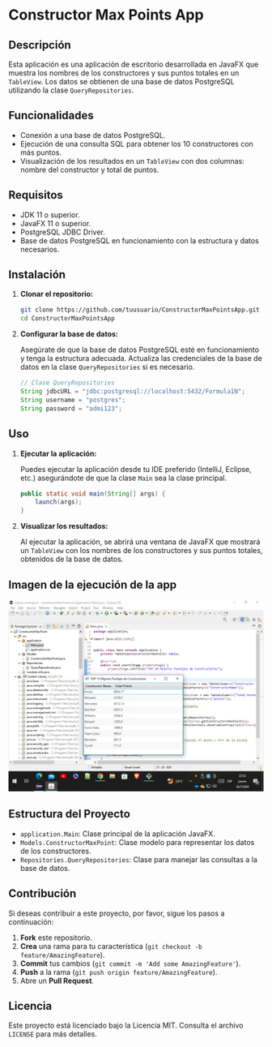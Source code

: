 # Constructor Max Points App

## Descripción

Esta aplicación es una aplicación de escritorio desarrollada en JavaFX que muestra los nombres de los constructores y sus puntos totales en un `TableView`. Los datos se obtienen de una base de datos PostgreSQL utilizando la clase `QueryRepositories`.

## Funcionalidades

- Conexión a una base de datos PostgreSQL.
- Ejecución de una consulta SQL para obtener los 10 constructores con más puntos.
- Visualización de los resultados en un `TableView` con dos columnas: nombre del constructor y total de puntos.

## Requisitos

- JDK 11 o superior.
- JavaFX 11 o superior.
- PostgreSQL JDBC Driver.
- Base de datos PostgreSQL en funcionamiento con la estructura y datos necesarios.

## Instalación

1. **Clonar el repositorio:**

    ```bash
    git clone https://github.com/tuusuario/ConstructorMaxPointsApp.git
    cd ConstructorMaxPointsApp
    ```

2. **Configurar la base de datos:**

    Asegúrate de que la base de datos PostgreSQL esté en funcionamiento y tenga la estructura adecuada. Actualiza las credenciales de la base de datos en la clase `QueryRepositories` si es necesario.

    ```java
    // Clase QueryRepositories
    String jdbcURL = "jdbc:postgresql://localhost:5432/Formula1N";
    String username = "postgres";
    String password = "admi123";
    ```

## Uso

1. **Ejecutar la aplicación:**

    Puedes ejecutar la aplicación desde tu IDE preferido (IntelliJ, Eclipse, etc.) asegurándote de que la clase `Main` sea la clase principal.

    ```java
    public static void main(String[] args) {
        launch(args);
    }
    ```

2. **Visualizar los resultados:**

    Al ejecutar la aplicación, se abrirá una ventana de JavaFX que mostrará un `TableView` con los nombres de los constructores y sus puntos totales, obtenidos de la base de datos.

## Imagen de la ejecución de la app

![Screenshot](https://github.com/MaRl0N4/ConstructoresMaxPoints/blob/931f231baa0e9afc40d9094f952c30b51792b504/Captura%20de%20pantalla%20(494).png)

## Estructura del Proyecto

- `application.Main`: Clase principal de la aplicación JavaFX.
- `Models.ConstructorMaxPoint`: Clase modelo para representar los datos de los constructores.
- `Repositories.QueryRepositories`: Clase para manejar las consultas a la base de datos.

## Contribución

Si deseas contribuir a este proyecto, por favor, sigue los pasos a continuación:

1. **Fork** este repositorio.
2. **Crea** una rama para tu característica (`git checkout -b feature/AmazingFeature`).
3. **Commit** tus cambios (`git commit -m 'Add some AmazingFeature'`).
4. **Push** a la rama (`git push origin feature/AmazingFeature`).
5. Abre un **Pull Request**.

## Licencia

Este proyecto está licenciado bajo la Licencia MIT. Consulta el archivo `LICENSE` para más detalles.
